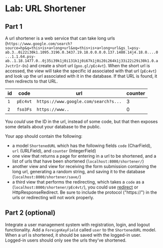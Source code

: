 
# Lab: URL Shortener

## Part 1

A url shortener is a web service that can take long urls (`https://www.google.com/search?source=hp&q=this+is+a+long+url&oq=this+is+a+long+url&gs_l=psy-ab.3..0i22i30k1.1095.3196.0.3437.19.18.0.0.0.0.137.1480.14j4.18.0....0...1.1.64.psy-ab..1.18.1477.0..0j35i39k1j0i131k1j0i67k1j0i20i264k1j33i22i29i30k1.0.aJvctrIr-Ds`) and create a short url (`goo.gl/pEc4vt`). When the short url is accessed, the view will take the specific id associated with that url (`pEc4vt`) and look up the url associated with it in the database. If that URL is found, it then redirects to that URL.

| id | code | url | counter |
| ---|---|---|---|
| `1` | `pEc4vt` | `https://www.google.com/search?s...`| 3 |
| `2` | `fso3Fs` | `https://www..` | 0 |


You *could* use the ID in the url, instead of some code, but that then exposes some details about your database to the public.

Your app should contain the following:
- a model `ShortenedURL` which has the following fields `code` (CharField), `url` (URLField), and `counter` (IntegerField) 
- one view that returns a page for entering in a url to be shortened, and a list of urls that have been shortened (`localhost:8000/shortener/`)
- another view and view for receiving the form submission containing the long url, generating a random string, and saving it to the database (`localhost:8000/shortener/save/`)
- a third view that performs the redirecting, which takes a `code` as a  (`localhost:8000/shortener/pEc4vt/`), you could use [redirect](https://docs.djangoproject.com/en/2.2/topics/http/shortcuts/#redirect) or HttpResponseRedirect. Be sure to include the protocol ("https://") in the urls or redirecting will not work properly.

## Part 2 (optional)

Integrate a user management system with registration, login, and logout functionality. Add a `ForeignKeyField` called `user` to the `ShortenedURL` model. When a url is shortened, it should be saved with the logged-in user. Logged-in users should only see the urls they've shortened.
